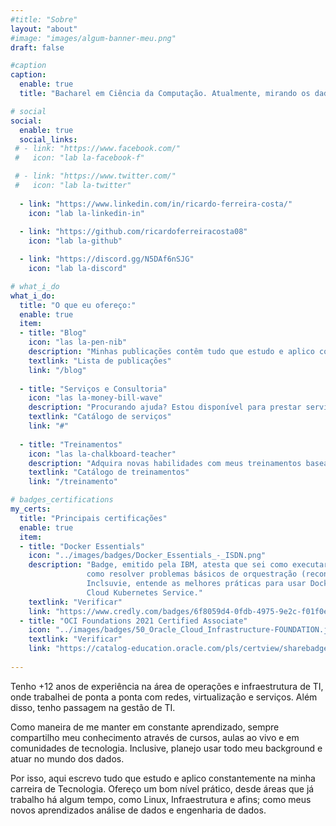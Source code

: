```yaml
---
#title: "Sobre"
layout: "about"
#image: "images/algum-banner-meu.png"
draft: false

#caption
caption:
  enable: true
  title: "Bacharel em Ciência da Computação. Atualmente, mirando os dados; depois de alguns anos na Infra"

# social
social:
  enable: true
  social_links:
 # - link: "https://www.facebook.com/"
 #   icon: "lab la-facebook-f"

 # - link: "https://www.twitter.com/"
 #   icon: "lab la-twitter"
    
  - link: "https://www.linkedin.com/in/ricardo-ferreira-costa/"
    icon: "lab la-linkedin-in"
    
  - link: "https://github.com/ricardoferreiracosta08"
    icon: "lab la-github"

  - link: "https://discord.gg/N5DAf6nSJG"
    icon: "lab la-discord"

# what_i_do
what_i_do:
  title: "O que eu ofereço:"
  enable: true
  item:
  - title: "Blog"
    icon: "las la-pen-nib"
    description: "Minhas publicações contêm tudo que estudo e aplico constantemente na minha carreira de Tecnologia"
    textlink: "Lista de publicações"
    link: "/blog"
    
  - title: "Serviços e Consultoria"
    icon: "las la-money-bill-wave"
    description: "Procurando ajuda? Estou disponível para prestar serviços como consultor ou freelancer. Consulte o meu catálogo de serviços"
    textlink: "Catálogo de serviços"
    link: "#"
    
  - title: "Treinamentos"
    icon: "las la-chalkboard-teacher"
    description: "Adquira novas habilidades com meus treinamentos baseados na prática do dia-a-dia. Consulte catálogo completo."
    textlink: "Catálogo de treinamentos"
    link: "/treinamento" 

# badges_certifications
my_certs:
  title: "Principais certificações"
  enable: true
  item:
  - title: "Docker Essentials"
    icon: "../images/badges/Docker_Essentials_-_ISDN.png"
    description: "Badge, emitido pela IBM, atesta que sei como executar contêineres do Docker Hub, criar contêineres do Docker e 
                 como resolver problemas básicos de orquestração (reconciliação, dimensionamento, alta disponibilidade, descoberta de serviço). 
                 Inclsuvie, entende as melhores práticas para usar DockerFiles e os fundamentos de como usar ferramentas como o IBM 
                 Cloud Kubernetes Service."
    textlink: "Verificar"
    link: "https://www.credly.com/badges/6f8059d4-0fdb-4975-9e2c-f01f0e633ba0"
  - title: "OCI Foundations 2021 Certified Associate"
    icon: "../images/badges/50_Oracle_Cloud_Infrastructure-FOUNDATION.jpg"
    textlink: "Verificar"
    link: "https://catalog-education.oracle.com/pls/certview/sharebadge?id=67EECEA8CB7F0C6B87687D431724D5BD37961B6241C2099ECB487643CE179230"
    
---
```

Tenho +12 anos de experiência na área de operações e infraestrutura de TI, onde trabalhei de ponta a ponta com redes, virtualização e serviços. 
Além disso, tenho passagem na gestão de TI. 

Como maneira de me manter em constante aprendizado, sempre compartilho meu conhecimento através de cursos, aulas ao vivo e 
em comunidades de tecnologia. Inclusive, planejo usar todo meu background e atuar no mundo dos dados.

Por isso, aqui escrevo tudo que estudo e aplico constantemente na minha carreira de Tecnologia. Ofereço um bom nível prático, desde áreas
que já trabalho há algum tempo, como Linux, Infraestrutura e afins; como meus novos aprendizados análise de dados e engenharia de dados.

